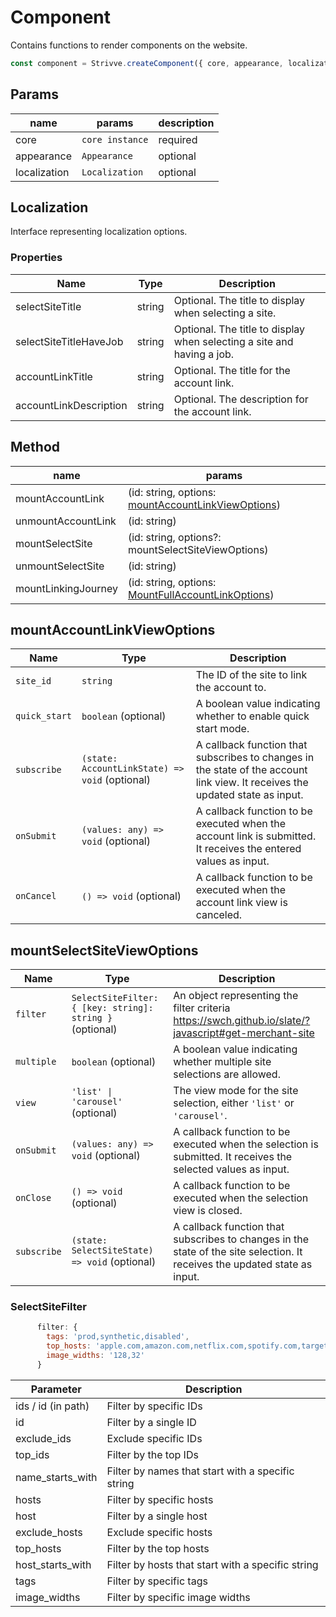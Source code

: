 # Component

Contains functions to render components on the website.

```js
const component = Strivve.createComponent({ core, appearance, localization });
```

## Params

| name         | params                   | description |
| ------------ | ------------------------ | ----------- |
| core         | `core instance` | required    |
| appearance   | `Appearance`             | optional    |
| localization | `Localization`           | optional    |

## Localization

Interface representing localization options.

### Properties

| Name                   | Type   | Description                                                            |
| ---------------------- | ------ | ---------------------------------------------------------------------- |
| selectSiteTitle        | string | Optional. The title to display when selecting a site.                  |
| selectSiteTitleHaveJob | string | Optional. The title to display when selecting a site and having a job. |
| accountLinkTitle       | string | Optional. The title for the account link.                              |
| accountLinkDescription | string | Optional. The description for the account link.                        |

## Method

| name                | params                                                                             |
| ------------------- | ---------------------------------------------------------------------------------- |
| mountAccountLink    | (id: string, options: [mountAccountLinkViewOptions](#mountAccountLinkViewOptions)) |
| unmountAccountLink  | (id: string)                                                                       |
| mountSelectSite     | (id: string, options?: mountSelectSiteViewOptions)                                 |
| unmountSelectSite   | (id: string)                                                                       |
| mountLinkingJourney | (id: string, options: [MountFullAccountLinkOptions](#MountFullAccountLinkOptions)) |

## mountAccountLinkViewOptions <a href="#mountAccountLinkViewOptions" id="mountAccountLinkViewOptions"></a>

| Name          | Type                                           | Description                                                                                                                   |
| ------------- | ---------------------------------------------- | ----------------------------------------------------------------------------------------------------------------------------- |
| `site_id`     | `string`                                       | The ID of the site to link the account to.                                                                                    |
| `quick_start` | `boolean` (optional)                           | A boolean value indicating whether to enable quick start mode.                                                                |
| `subscribe`   | `(state: AccountLinkState) => void` (optional) | A callback function that subscribes to changes in the state of the account link view. It receives the updated state as input. |
| `onSubmit`    | `(values: any) => void` (optional)             | A callback function to be executed when the account link is submitted. It receives the entered values as input.               |
| `onCancel`    | `() => void` (optional)                        | A callback function to be executed when the account link view is canceled.                                                    |

## mountSelectSiteViewOptions <a href="#mountSelectSiteViewOptions" id="mountSelectSiteViewOptions"></a>

| Name       | Type                                    | Description                                                                                                               |
| ---------- | --------------------------------------- | ------------------------------------------------------------------------------------------------------------------------- |
| `filter`   | `SelectSiteFilter: { [key: string]: string } ` (optional)                  | An object representing the filter criteria https://swch.github.io/slate/?javascript#get-merchant-site                                                                              |
| `multiple` | `boolean` (optional)                    | A boolean value indicating whether multiple site selections are allowed.                                                   |
| `view`     | `'list' \| 'carousel'` (optional)       | The view mode for the site selection, either `'list'` or `'carousel'`.                                                     |
| `onSubmit` | `(values: any) => void` (optional)      | A callback function to be executed when the selection is submitted. It receives the selected values as input.              |
| `onClose`  | `() => void` (optional)                 | A callback function to be executed when the selection view is closed.                                                      |
| `subscribe`| `(state: SelectSiteState) => void` (optional) | A callback function that subscribes to changes in the state of the site selection. It receives the updated state as input. |


### SelectSiteFilter

```js
      filter: {
        tags: 'prod,synthetic,disabled',
        top_hosts: 'apple.com,amazon.com,netflix.com,spotify.com,target.com,uber.com,venmo.com,walgreens.com,walmart.com',
        image_widths: '128,32'
      }
```

| Parameter            | Description                                    |
|----------------------|------------------------------------------------|
| ids / id (in path)   | Filter by specific IDs                         |
| id                   | Filter by a single ID                          |
| exclude_ids          | Exclude specific IDs                           |
| top_ids              | Filter by the top IDs                          |
| name_starts_with     | Filter by names that start with a specific string |
| hosts                | Filter by specific hosts                       |
| host                 | Filter by a single host                        |
| exclude_hosts        | Exclude specific hosts                         |
| top_hosts            | Filter by the top hosts                         |
| host_starts_with     | Filter by hosts that start with a specific string |
| tags                 | Filter by specific tags                         |
| image_widths         | Filter by specific image widths                 |
